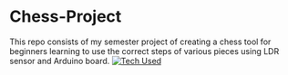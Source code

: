 # Chess-Project
This repo consists of my semester project of creating a chess tool for beginners learning to use the correct steps of various pieces using LDR sensor and Arduino board.
[![Tech Used](https://skillicons.dev/icons?i=c++,arduino)](https://skillicons.dev)
